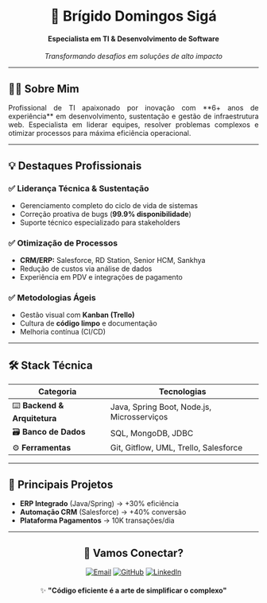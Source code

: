 <div align="center">
  
# **🚀 Brígido Domingos Sigá**  
#### **Especialista em TI & Desenvolvimento de Software**  
*Transformando desafios em soluções de alto impacto*  

</div>

---

## **👨‍💻 Sobre Mim**  
<div align="justify">
Profissional de TI apaixonado por inovação com **6+ anos de experiência** em desenvolvimento, sustentação e gestão de infraestrutura web. Especialista em liderar equipes, resolver problemas complexos e otimizar processos para máxima eficiência operacional.
</div>

---

## **💡 Destaques Profissionais**  

### **✅ Liderança Técnica & Sustentação**  
<div align="justify">
  
- Gerenciamento completo do ciclo de vida de sistemas  
- Correção proativa de bugs (**99.9% disponibilidade**)  
- Suporte técnico especializado para stakeholders  

</div>

### **✅ Otimização de Processos**  
<div align="justify">
  
- **CRM/ERP:** Salesforce, RD Station, Senior HCM, Sankhya  
- Redução de custos via análise de dados  
- Experiência em PDV e integrações de pagamento  

</div>

### **✅ Metodologias Ágeis**  
<div align="justify">
  
- Gestão visual com **Kanban (Trello)**  
- Cultura de **código limpo** e documentação  
- Melhoria contínua (CI/CD)  

</div>

---

## **🛠 Stack Técnica**  

| **Categoria**               | **Tecnologias**                          |
|-----------------------------|------------------------------------------|
| ⌨️ **Backend & Arquitetura** | Java, Spring Boot, Node.js, Microsserviços |
| 🗃️ **Banco de Dados**        | SQL, MongoDB, JDBC                      |
| ⚙️ **Ferramentas**           | Git, Gitflow, UML, Trello, Salesforce   |

---

## **📌 Principais Projetos**  

- **ERP Integrado** (Java/Spring) → +30% eficiência  
- **Automação CRM** (Salesforce) → +40% conversão  
- **Plataforma Pagamentos** → 10K transações/dia  

---

<div align="center">

## **📩 Vamos Conectar?**  

[![Email](https://img.shields.io/badge/Gmail-D14836?style=for-the-badge&logo=gmail&logoColor=white)](mailto:brigidosiga@gmail.com)
[![GitHub](https://img.shields.io/badge/GitHub-100000?style=for-the-badge&logo=github&logoColor=white)](https://github.com/brigidodsiga)
[![LinkedIn](https://img.shields.io/badge/LinkedIn-0077B5?style=for-the-badge&logo=linkedin&logoColor=white)](https://linkedin.com/in/seu-perfil)

</div>

<div align="center" style="margin-top: 20px;">
  
✨ **"Código eficiente é a arte de simplificar o complexo"**  

</div>
